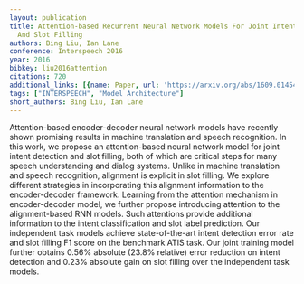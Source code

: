 ```yaml
---
layout: publication
title: Attention-based Recurrent Neural Network Models For Joint Intent Detection
  And Slot Filling
authors: Bing Liu, Ian Lane
conference: Interspeech 2016
year: 2016
bibkey: liu2016attention
citations: 720
additional_links: [{name: Paper, url: 'https://arxiv.org/abs/1609.01454'}]
tags: ["INTERSPEECH", "Model Architecture"]
short_authors: Bing Liu, Ian Lane
---
```

Attention-based encoder-decoder neural network models have recently shown
promising results in machine translation and speech recognition. In this work,
we propose an attention-based neural network model for joint intent detection
and slot filling, both of which are critical steps for many speech
understanding and dialog systems. Unlike in machine translation and speech
recognition, alignment is explicit in slot filling. We explore different
strategies in incorporating this alignment information to the encoder-decoder
framework. Learning from the attention mechanism in encoder-decoder model, we
further propose introducing attention to the alignment-based RNN models. Such
attentions provide additional information to the intent classification and slot
label prediction. Our independent task models achieve state-of-the-art intent
detection error rate and slot filling F1 score on the benchmark ATIS task. Our
joint training model further obtains 0.56% absolute (23.8% relative) error
reduction on intent detection and 0.23% absolute gain on slot filling over the
independent task models.